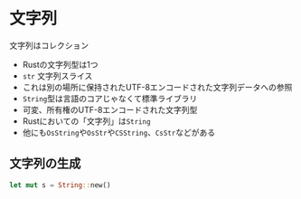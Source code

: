 # 文字列

文字列はコレクション

- Rustの文字列型は1つ
- `str` 文字列スライス
- これは別の場所に保持されたUTF-8エンコードされた文字列データへの参照
- `String`型は言語のコアじゃなくて標準ライブラリ
- 可変、所有権のUTF-8エンコードされた文字列型
- Rustにおいての「文字列」は`String`
- 他にも`OsString`や`OsStr`や`CSString`、`CsStr`などがある

## 文字列の生成

```rust
let mut s = String::new()
```